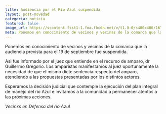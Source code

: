 ```yaml
---
title: Audiencia por el Río Azul suspendida
layout: post-novedad
categoria: noticia
featured: false
image_url: https://scontent.fsst1-1.fna.fbcdn.net/v/t1.0-0/s480x480/16708477_10210569948140738_9119692308823874340_n.jpg?oh=a087c041e864791c7eb25172d965c6f4&oe=5A518F83
meta: Ponemos en conocimiento de vecinos y vecinas de la comarca que la audiencia prevista para el 19 de septiembre fue suspendida. 
---
```


<p>Ponemos en conocimiento de vecinos y vecinas de la comarca que la audiencia prevista para el 19 de septiembre fue suspendida.</p>

<p>Asi fue informado por el juez que entiende en el recurso de amparo, dr Guillermo Gregorio. Los amparistas manifestamos al juez oportunamente la necesidad de que el mismo dicte sentencia respecto del amparo, atendiendo a las propuestas presentadas por los distintos actores.</p>

<p>Esperamos la decisión judicial que contemple la ejecución del plan integral de manejo del rio Azul e invitamos a la comunidad a permanecer atentos a las próximas acciones.</p>

<i>Vecinxs en Defensa del rio Azul</i>
